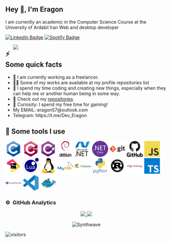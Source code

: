 <h2>Hey 👋, I'm Eragon</a></h2>
<p>I am currently an academic in the Computer Science Course at the University of Ardabil Iran            
    Web and desktop developer</p>
<p>
    <a href="https://www.linkedin.com/in/%D9%85%D8%AD%D9%85%D8%AF%D8%B1%D8%B6%D8%A7-%D9%86%D8%AC%D9%81%DB%8C-358647217/" target="_blank" rel="noreferrer"><img src="https://img.shields.io/badge/LinkedIn-0077B5?style=for-the-badge&logo=linkedin&logoColor=white" alt="LinkedIn Badge"></a>
    <a href="https://open.spotify.com/user/_ERAGON_" target="_blank" rel="noreferrer"><img src="https://img.shields.io/badge/Spotify-1ED760?&style=for-the-badge&logo=spotify&logoColor=black" alt="Spotify Badge"></a>
</p>

<img align="right" src="https://media.giphy.com/media/9gISqB3tncMmY/giphy.gif" width="480" />
<h2>⚡️ Some quick facts</h2>
<ul>
    <li>🔭 I am currently working as a freelancer.</li>
    <li>👨‍💻 Some of my works are available at my profile repositories list</li>
    <li>💬 I spend my time coding and creating new things, especially when they can help me or another human being in some way.</li>
    <li>📙 Check out my <a href="https://github.com/ERAGON007?tab=repositories">repositories</a>.</li>
    <li>🎉 Curiosity: I spend my free time for gaming!</li>
    <li>My EMAIL: eragon57@outlook.com</li>
    <li>Telegram: https://t.me/Dev_Eragon</li>
</ul>
<h2>🚀 Some tools I use</h2>
<p align="left">
    <img src="https://github.com/devicons/devicon/blob/master/icons/c/c-original.svg" alt="react" width="50" height="50" />
    <img src="https://github.com/devicons/devicon/blob/master/icons/cplusplus/cplusplus-original.svg" alt="angular-js" width="50" height="50" />
    <img src="https://github.com/devicons/devicon/blob/master/icons/csharp/csharp-original.svg" alt="bootstrap" width="50" height="50" />
    <img src="https://github.com/devicons/devicon/blob/master/icons/debian/debian-original-wordmark.svg" alt="html5" width="50" height="50" />
    <img src="https://github.com/devicons/devicon/blob/master/icons/dot-net/dot-net-original-wordmark.svg" alt="css3" width="50" height="50" />
    <img src="https://github.com/devicons/devicon/blob/master/icons/dotnetcore/dotnetcore-original.svg" alt="php" width="50" height="50" />
    <img src="https://github.com/devicons/devicon/blob/master/icons/git/git-original-wordmark.svg" alt="javascript" width="50" height="50" />
    <img src="https://github.com/devicons/devicon/blob/master/icons/github/github-original-wordmark.svg" alt="typescript" width="50" height="50" />
    <img src="https://github.com/devicons/devicon/blob/master/icons/javascript/javascript-original.svg" alt="mysql" width="50" height="50" />
    <img src="https://github.com/devicons/devicon/blob/master/icons/jetbrains/jetbrains-original.svg" alt="nodejs" width="50" height="50" />
    <img src="https://github.com/devicons/devicon/blob/master/icons/lua/lua-original-wordmark.svg" alt="python" width="50" height="50" />
    <img src="https://github.com/devicons/devicon/blob/master/icons/linux/linux-original.svg" alt="python" width="50" height="50" />
    <img src="https://github.com/devicons/devicon/blob/master/icons/mysql/mysql-original-wordmark.svg" alt="python" width="50" height="50" />
    <img src="https://github.com/devicons/devicon/blob/master/icons/pycharm/pycharm-original-wordmark.svg" alt="python" width="50" height="50" />
    <img src="https://github.com/devicons/devicon/blob/master/icons/python/python-original-wordmark.svg" alt="python" width="50" height="50" />
    <img src="https://github.com/devicons/devicon/blob/master/icons/rust/rust-plain.svg" alt="python" width="50" height="50" />
    <img src="https://github.com/devicons/devicon/blob/master/icons/sqlalchemy/sqlalchemy-original-wordmark.svg" alt="python" width="50" height="50" />
    <img src="https://github.com/devicons/devicon/blob/master/icons/typescript/typescript-original.svg" alt="python" width="50" height="50" />
    <img src="https://github.com/devicons/devicon/blob/master/icons/visualstudio/visualstudio-plain-wordmark.svg" alt="python" width="50" height="50" />
    <img src="https://github.com/devicons/devicon/blob/master/icons/vscode/vscode-original.svg" alt="python" width="50" height="50" />
    <img src="https://github.com/devicons/devicon/blob/master/icons/docker/docker-original.svg" alt="python" width="50" height="50" />
</p>

### ⚙️ &nbsp;GitHub Analytics
<p align="center">
<a href="https://github.com/AVS1508">
    <img height="180em" src="https://github-readme-stats.vercel.app/api?username=ERAGON007&include_all_commits=true&count_private=true&show_icons=true&include_all_commits=true&count_private=true&bg_color=30,e96443,904e95&title_color=fff&text_color=fff"/>
    <img height="180em" src="https://github-readme-stats.vercel.app/api/top-langs/?username=ERAGON007&layout=compact"/>
</a>
</p>
<p align="center"><img src="https://thumbs.gfycat.com/GoodnaturedFondGaur-size_restricted.gif" alt="Synthwave" height="300" width="500"></p>

![visitors](https://visitor-badge.glitch.me/badge?page_id=ERAGON007.ERAGON007)
